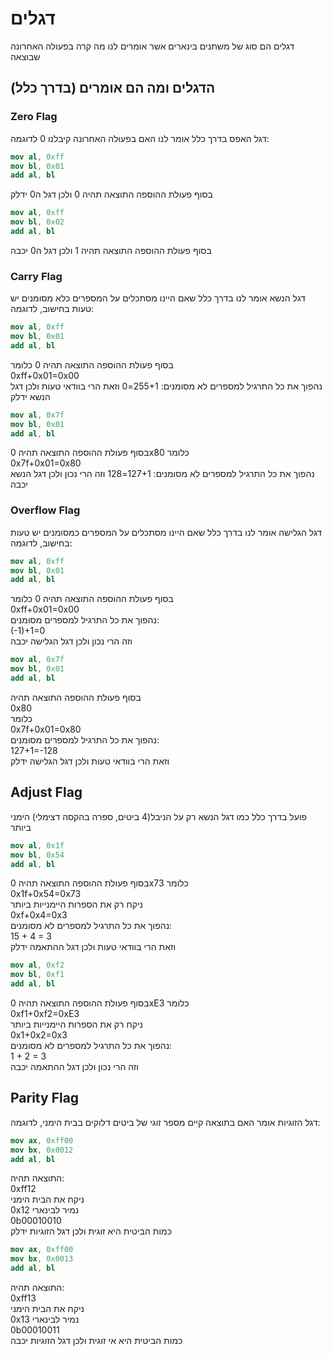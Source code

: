 # דגלים #
דגלים הם סוג של משתנים בינארים אשר אומרים לנו מה קרה בפעולה האחרונה שבוצאה
## הדגלים ומה הם אומרים (בדרך כלל) ##
### Zero Flag ###
דגל האפס בדרך כלל אומר לנו האם בפעולה האחרונה קיבלנו 0 לדוגמה:
```nasm
mov al, 0xff
mov bl, 0x01
add al, bl
```
בסוף פעולת ההוספה התוצאה תהיה 0 ולכן דגל ה0 ידלק
```nasm
mov al, 0xff
mov bl, 0x02
add al, bl
```
בסוף פעולת ההוספה התוצאה תהיה 1 ולכן דגל ה0 יכבה  
### Carry Flag ###
דגל הנשא אומר לנו בדרך כלל שאם היינו מסתכלים על המספרים כלא מסומנים יש טעות בחישוב, לדוגמה:
```nasm
mov al, 0xff
mov bl, 0x01
add al, bl
```
בסוף פעולת ההוספה התוצאה תהיה 0 כלומר  
0xff+0x01=0x00  
נהפוך את כל התרגיל למספרים לא מסומנים:
255+1=0
וזאת הרי בוודאי טעות ולכן דגל הנשא ידלק
```nasm
mov al, 0x7f
mov bl, 0x01
add al, bl
```
בסוף פעולת ההוספה התוצאה תהיה 0x80 כלומר  
0x7f+0x01=0x80  
נהפוך את כל התרגיל למספרים לא מסומנים:
127+1=128
וזה הרי נכון ולכן דגל הנשא יכבה

### Overflow Flag ###
דגל הגלישה אומר לנו בדרך כלל שאם היינו מסתכלים על המספרים כמסומנים יש טעות בחישוב, לדוגמה:
```nasm
mov al, 0xff
mov bl, 0x01
add al, bl
```
בסוף פעולת ההוספה התוצאה תהיה 0 כלומר  
0xff+0x01=0x00  
נהפוך את כל התרגיל למספרים מסומנים:  
(-1)+1=0  
וזה הרי נכון ולכן דגל הגלישה יכבה
```nasm
mov al, 0x7f
mov bl, 0x01
add al, bl
```
בסוף פעולת ההוספה התוצאה תהיה  
0x80  
כלומר  
0x7f+0x01=0x80  
נהפוך את כל התרגיל למספרים מסומנים:  
127+1=-128  
וזאת הרי בוודאי טעות ולכן דגל הגלישה ידלק

## Adjust Flag ##
פועל בדרך כלל כמו דגל הנשא רק על הניבל(4 ביטים, ספרה בהקסה דצימלי) הימני ביותר

```nasm
mov al, 0x1f
mov bl, 0x54
add al, bl
```
בסוף פעולת ההוספה התוצאה תהיה 0x73 כלומר  
0x1f+0x54=0x73  
ניקח רק את הספרות היימנייות ביותר  
0xf+0x4=0x3  
נהפוך את כל התרגיל למספרים לא מסומנים:  
15 + 4 = 3  
וזאת הרי בוודאי טעות ולכן דגל ההתאמה ידלק
```nasm
mov al, 0xf2
mov bl, 0xf1
add al, bl
```
בסוף פעולת ההוספה התוצאה תהיה 0xE3 כלומר  
0xf1+0xf2=0xE3  
ניקח רק את הספרות היימנייות ביותר  
0x1+0x2=0x3  
נהפוך את כל התרגיל למספרים לא מסומנים:  
1 + 2 = 3  
וזה הרי נכון ולכן דגל ההתאמה יכבה

## Parity Flag ##
דגל הזוגיות אומר האם בתוצאה קיים מספר זוגי של ביטים דלוקים בבית הימני, לדוגמה:  
```nasm
mov ax, 0xff00
mov bx, 0x0012
add al, bl
```
התוצאה תהיה:  
0xff12  
ניקח את הבית הימני  
0x12
נמיר לבינארי  
0b00010010  
כמות הביטית היא זוגית ולכן דגל הזוגיות ידלק
```nasm
mov ax, 0xff00
mov bx, 0x0013
add al, bl
```
התוצאה תהיה:  
0xff13  
ניקח את הבית הימני  
0x13
נמיר לבינארי  
0b00010011  
כמות הביטית היא אי זוגית ולכן דגל הזוגיות יכבה
